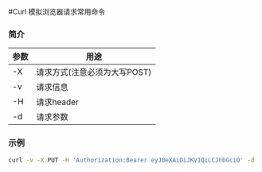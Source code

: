 #Curl 模拟浏览器请求常用命令

### 简介

参数	| 用途
---|---|
-X | 请求方式(注意必须为大写POST)
-v | 请求信息
-H | 请求header
-d | 请求参数

### 示例

```bash
curl -v -X PUT -H 'Authorization:Bearer eyJ0eXAiOiJKV1QiLCJhbGciO' -d 'age=18&cupSize=A' http://127.0.0.1/api/v1/userInfo
```